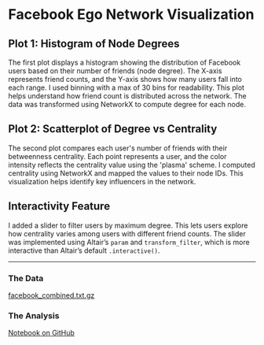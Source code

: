 # Facebook Ego Network Visualization

## Plot 1: Histogram of Node Degrees

The first plot displays a histogram showing the distribution of Facebook users based on their number of friends (node degree). The X-axis represents friend counts, and the Y-axis shows how many users fall into each range. I used binning with a max of 30 bins for readability. This plot helps understand how friend count is distributed across the network. The data was transformed using NetworkX to compute degree for each node.

## Plot 2: Scatterplot of Degree vs Centrality

The second plot compares each user's number of friends with their betweenness centrality. Each point represents a user, and the color intensity reflects the centrality value using the 'plasma' scheme. I computed centrality using NetworkX and mapped the values to their node IDs. This visualization helps identify key influencers in the network.

## Interactivity Feature

I added a slider to filter users by maximum degree. This lets users explore how centrality varies among users with different friend counts. The slider was implemented using Altair’s `param` and `transform_filter`, which is more interactive than Altair’s default `.interactive()`.

---

### The Data  
[facebook_combined.txt.gz](https://snap.stanford.edu/data/facebook_combined.txt.gz)

### The Analysis  
[Notebook on GitHub](https://github.com/AnupamaSingh23/is445-hw5-visualization/blob/3c388a8de40b2d1346cd5a63162529002bb35fbd/Analysis.ipynb)
